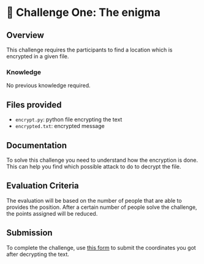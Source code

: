 # 🧩 Challenge One: The enigma

## Overview

This challenge requires the participants to find a location which is encrypted in a given file.

### Knowledge

No previous knowledge required.

## Files provided

- `encrypt.py`: python file encrypting the text
- `encrypted.txt`: encrypted message

## Documentation

To solve this challenge you need to understand how the encryption is done. This can help you find which possible attack to do
to decrypt the file.

## Evaluation Criteria

The evaluation will be based on the number of people that are able to provides the position. After a certain number of people solve the challenge, the points assigned will be reduced.

## Submission

To complete the challenge, use [this form]() to submit the coordinates you got after decrypting the text.
